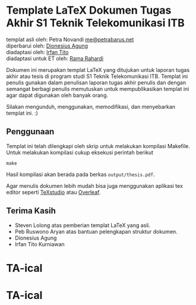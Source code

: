 Template LaTeX Dokumen Tugas Akhir S1 Teknik Telekomunikasi ITB
========================================================
templat asli oleh: Petra Novandi <me@petrabarus.net>  
diperbarui oleh: [Dionesius Agung](https://github.com/dionesiusap)  
diadaptasi oleh: [Irfan Tito](https://github.com/titoirfan)  
diadaptasi untuk ET oleh: [Rama Rahardi](https://github.com/ramhdi)

Dokumen ini merupakan templat LaTeX yang ditujukan untuk laporan
tugas akhir atau tesis di program studi S1 Teknik Telekomunikasi ITB. Templat ini 
penulis gunakan dalam penulisan laporan tugas akhir penulis dan dengan semangat
berbagi penulis memutuskan untuk mempublikasikan templat ini agar
dapat digunakan oleh banyak orang.

Silakan mengunduh, menggunakan, memodifikasi, dan menyebarkan
templat ini. :)

Penggunaan
----------

Templat ini telah dilengkapi oleh skrip untuk melakukan kompilasi
Makefile. Untuk melakukan kompilasi cukup eksekusi perintah berikut

```
make
```

Hasil kompilasi akan berada pada berkas `output/thesis.pdf`.

Agar menulis dokumen lebih mudah bisa juga menggunakan aplikasi tex editor seperti
[TeXstudio](https://www.texstudio.org/) atau [Overleaf](https://www.overleaf.com).

Terima Kasih
-----------

* Steven Lolong atas pemberian templat LaTeX yang asli.
* Peb Ruswono Aryan atas bantuan pelengkapan struktur dokumen.
* Dionesius Agung
* Irfan Tito Kurniawan
# TA-ical
# TA-ical
